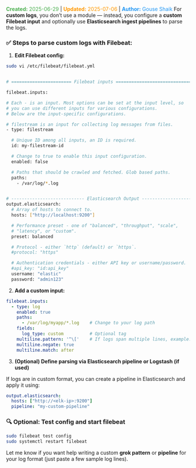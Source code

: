<span style="color:#4caf50;"><b>Created:</b> 2025-06-29</span> | <span style="color:#ff9800;"><b>Updated:</b> 2025-07-06</span> | <span style="color:#2196f3;"><b>Author:</b> Gouse Shaik</span>
For **custom logs**, you don’t use a module — instead, you configure a **custom Filebeat input** and optionally use **Elasticsearch ingest pipelines** to parse the logs.

### ✅ Steps to parse custom logs with Filebeat:

1. **Edit Filebeat config:**

```bash
sudo vi /etc/filebeat/filebeat.yml


# ======================= Filebeat inputs ===============================

filebeat.inputs:

# Each - is an input. Most options can be set at the input level, so
# you can use different inputs for various configurations.
# Below are the input-specific configurations.

# filestream is an input for collecting log messages from files.
- type: filestream

  # Unique ID among all inputs, an ID is required.
  id: my-filestream-id

  # Change to true to enable this input configuration.
  enabled: false

  # Paths that should be crawled and fetched. Glob based paths.
  paths:
    - /var/log/*.log


# ---------------------------- Elasticsearch Output ----------------------------
output.elasticsearch:
  # Array of hosts to connect to.
  hosts: ["http://localhost:9200"]

  # Performance preset - one of "balanced", "throughput", "scale",
  # "latency", or "custom".
  preset: balanced

  # Protocol - either `http` (default) or `https`.
  #protocol: "https"

  # Authentication credentials - either API key or username/password.
  #api_key: "id:api_key"
  username: "elastic"
  password: "admin123"

```

2. **Add a custom input:**

```yaml
filebeat.inputs:
  - type: log
    enabled: true
    paths:
      - /var/log/myapp/*.log    # Change to your log path
    fields:
      log_type: custom          # Optional tag
    multiline.pattern: '^\['    # If logs span multiple lines, example: starts with [
    multiline.negate: true
    multiline.match: after
```

3. **(Optional) Define parsing via Elasticsearch pipeline or Logstash (if used)**

If logs are in custom format, you can create a pipeline in Elasticsearch and apply it using:

```yaml
output.elasticsearch:
  hosts: ["http://<elk-ip>:9200"]
  pipeline: "my-custom-pipeline"
```

### 🔍 Optional: Test config and start filebeat

```bash
sudo filebeat test config
sudo systemctl restart filebeat
```

Let me know if you want help writing a custom **grok pattern** or **pipeline** for your log format (just paste a few sample log lines).
